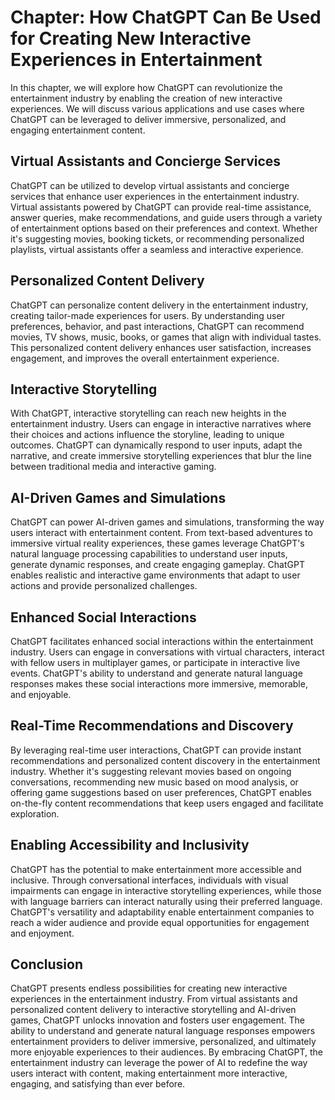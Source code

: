 Chapter: How ChatGPT Can Be Used for Creating New Interactive Experiences in Entertainment
==========================================================================================

In this chapter, we will explore how ChatGPT can revolutionize the entertainment industry by enabling the creation of new interactive experiences. We will discuss various applications and use cases where ChatGPT can be leveraged to deliver immersive, personalized, and engaging entertainment content.

**Virtual Assistants and Concierge Services**
---------------------------------------------

ChatGPT can be utilized to develop virtual assistants and concierge services that enhance user experiences in the entertainment industry. Virtual assistants powered by ChatGPT can provide real-time assistance, answer queries, make recommendations, and guide users through a variety of entertainment options based on their preferences and context. Whether it's suggesting movies, booking tickets, or recommending personalized playlists, virtual assistants offer a seamless and interactive experience.

**Personalized Content Delivery**
---------------------------------

ChatGPT can personalize content delivery in the entertainment industry, creating tailor-made experiences for users. By understanding user preferences, behavior, and past interactions, ChatGPT can recommend movies, TV shows, music, books, or games that align with individual tastes. This personalized content delivery enhances user satisfaction, increases engagement, and improves the overall entertainment experience.

**Interactive Storytelling**
----------------------------

With ChatGPT, interactive storytelling can reach new heights in the entertainment industry. Users can engage in interactive narratives where their choices and actions influence the storyline, leading to unique outcomes. ChatGPT can dynamically respond to user inputs, adapt the narrative, and create immersive storytelling experiences that blur the line between traditional media and interactive gaming.

**AI-Driven Games and Simulations**
-----------------------------------

ChatGPT can power AI-driven games and simulations, transforming the way users interact with entertainment content. From text-based adventures to immersive virtual reality experiences, these games leverage ChatGPT's natural language processing capabilities to understand user inputs, generate dynamic responses, and create engaging gameplay. ChatGPT enables realistic and interactive game environments that adapt to user actions and provide personalized challenges.

**Enhanced Social Interactions**
--------------------------------

ChatGPT facilitates enhanced social interactions within the entertainment industry. Users can engage in conversations with virtual characters, interact with fellow users in multiplayer games, or participate in interactive live events. ChatGPT's ability to understand and generate natural language responses makes these social interactions more immersive, memorable, and enjoyable.

**Real-Time Recommendations and Discovery**
-------------------------------------------

By leveraging real-time user interactions, ChatGPT can provide instant recommendations and personalized content discovery in the entertainment industry. Whether it's suggesting relevant movies based on ongoing conversations, recommending new music based on mood analysis, or offering game suggestions based on user preferences, ChatGPT enables on-the-fly content recommendations that keep users engaged and facilitate exploration.

**Enabling Accessibility and Inclusivity**
------------------------------------------

ChatGPT has the potential to make entertainment more accessible and inclusive. Through conversational interfaces, individuals with visual impairments can engage in interactive storytelling experiences, while those with language barriers can interact naturally using their preferred language. ChatGPT's versatility and adaptability enable entertainment companies to reach a wider audience and provide equal opportunities for engagement and enjoyment.

Conclusion
----------

ChatGPT presents endless possibilities for creating new interactive experiences in the entertainment industry. From virtual assistants and personalized content delivery to interactive storytelling and AI-driven games, ChatGPT unlocks innovation and fosters user engagement. The ability to understand and generate natural language responses empowers entertainment providers to deliver immersive, personalized, and ultimately more enjoyable experiences to their audiences. By embracing ChatGPT, the entertainment industry can leverage the power of AI to redefine the way users interact with content, making entertainment more interactive, engaging, and satisfying than ever before.
